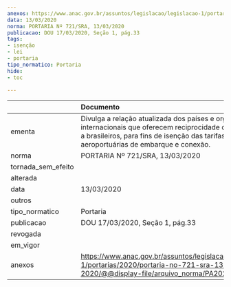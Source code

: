 ```yaml
---
anexos: https://www.anac.gov.br/assuntos/legislacao/legislacao-1/portarias/2020/portaria-no-721-sra-13-03-2020/@@display-file/arquivo_norma/PA2020-0721.pdf
data: 13/03/2020
norma: PORTARIA Nº 721/SRA, 13/03/2020
publicacao: DOU 17/03/2020, Seção 1, pág.33
tags:
- isenção
- lei
- portaria
tipo_normatico: Portaria
hide: 
- toc 
 
---
```


|                    | Documento                                                                                                                                                                                          |
|:-------------------|:---------------------------------------------------------------------------------------------------------------------------------------------------------------------------------------------------|
| ementa             | Divulga a relação atualizada dos países e organismos internacionais que oferecem reciprocidade de tratamento a brasileiros, para fins de isenção das tarifas aeroportuárias de embarque e conexão. |
| norma              | PORTARIA Nº 721/SRA, 13/03/2020                                                                                                                                                                    |
| tornada_sem_efeito |                                                                                                                                                                                                    |
| alterada           |                                                                                                                                                                                                    |
| data               | 13/03/2020                                                                                                                                                                                         |
| outros             |                                                                                                                                                                                                    |
| tipo_normatico     | Portaria                                                                                                                                                                                           |
| publicacao         | DOU 17/03/2020, Seção 1, pág.33                                                                                                                                                                    |
| revogada           |                                                                                                                                                                                                    |
| em_vigor           |                                                                                                                                                                                                    |
| anexos             | https://www.anac.gov.br/assuntos/legislacao/legislacao-1/portarias/2020/portaria-no-721-sra-13-03-2020/@@display-file/arquivo_norma/PA2020-0721.pdf                                                |